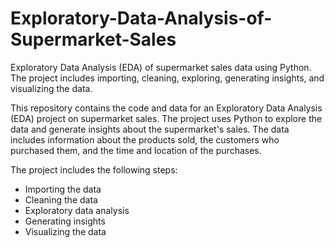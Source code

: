 # Exploratory-Data-Analysis-of-Supermarket-Sales

Exploratory Data Analysis (EDA) of supermarket sales data using Python. The project includes importing, cleaning, exploring, generating insights, and visualizing the data.

This repository contains the code and data for an Exploratory Data Analysis (EDA) project on supermarket sales. The project uses Python to explore the data and generate insights about the supermarket's sales. The data includes information about the products sold, the customers who purchased them, and the time and location of the purchases.

The project includes the following steps:

- Importing the data
- Cleaning the data
- Exploratory data analysis
- Generating insights
- Visualizing the data
